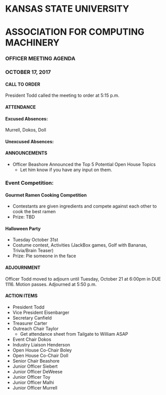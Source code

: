 # KANSAS STATE UNIVERSITY
# ASSOCIATION FOR COMPUTING MACHINERY
### OFFICER MEETING AGENDA
### OCTOBER 17, 2017

#### CALL TO ORDER
President Todd called the meeting to order at 5:15 p.m.
#### ATTENDANCE
#### Excused Absences:
Murrell, Dokos, Doll
#### Unexcused Absences:
#### ANNOUNCEMENTS
* Officer Beashore Announced the Top 5 Potential Open House Topics
	* Let him know if you have any input on them.

### Event Competition:
#### Gourmet Ramen Cooking Competition
* Contestants are given ingredients and compete against each other to cook the best ramen
* Prize: TBD

#### Halloween Party
* Tuesday October 31st
* Costume contest, Activities (JackBox games, Golf with Bananas, Trivia/Brain Teaser)
* Prize: Pie someone in the face


#### ADJOURNMENT
Officer Todd moved to adjourn until Tuesday, October 21 at 6:00pm in DUE 1116. Motion passes. Adjourned at 5:50 p.m.
#### ACTION ITEMS
* President Todd
* Vice President Eisenbarger
* Secretary Canfield
* Treasurer Carter
* Outreach Chair Taylor
	* Get attendance sheet from Tailgate to William ASAP
* Event Chair Dokos
* Industry Liaison Henderson
* Open House Co-Chair Boley
* Open House Co-Chair Doll
* Senior Chair Beashore
* Junior Officer Siebert
* Junior Officer DeWeese
* Junior Officer Toy
* Junior Officer Malhi
* Junior Officer Murrell
